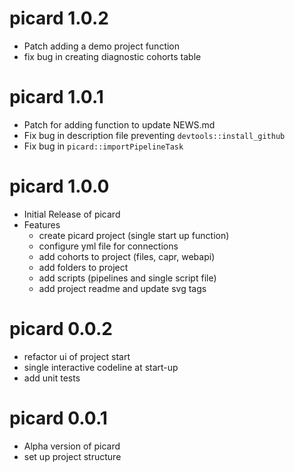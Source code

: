 # picard 1.0.2
- Patch adding a demo project function
- fix bug in creating diagnostic cohorts table

# picard 1.0.1
-  Patch for adding function to update NEWS.md
-  Fix bug in description file preventing `devtools::install_github`
-  Fix bug in `picard::importPipelineTask`

# picard 1.0.0

-   Initial Release of picard
-   Features
    -   create picard project (single start up function)
    -   configure yml file for connections
    -   add cohorts to project (files, capr, webapi)
    -   add folders to project
    -   add scripts (pipelines and single script file)
    -   add project readme and update svg tags

# picard 0.0.2

-   refactor ui of project start
-   single interactive codeline at start-up
-   add unit tests

# picard 0.0.1

-   Alpha version of picard
-   set up project structure
